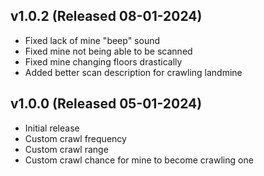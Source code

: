 ## v1.0.2 (Released 08-01-2024)
- Fixed lack of mine "beep" sound
- Fixed mine not being able to be scanned
- Fixed mine changing floors drastically
- Added better scan description for crawling landmine

## v1.0.0 (Released 05-01-2024)
- Initial release
- Custom crawl frequency
- Custom crawl range
- Custom crawl chance for mine to become crawling one